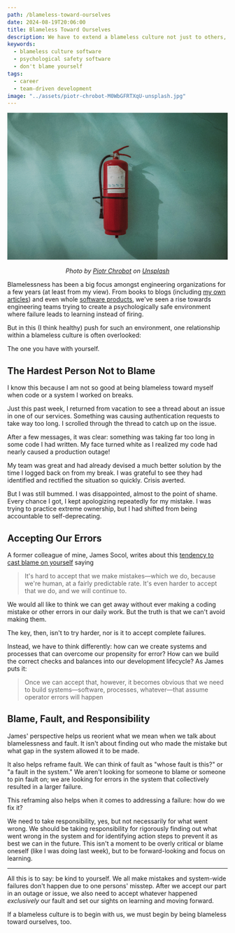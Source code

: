 ```yaml
---
path: /blameless-toward-ourselves
date: 2024-08-19T20:06:00
title: Blameless Toward Ourselves
description: We have to extend a blameless culture not just to others, but toward ourselves.
keywords:
  - blameless culture software
  - psychological safety software
  - don't blame yourself
tags:
  - career
  - team-driven development
image: "../assets/piotr-chrobot-M0WbGFRTXqU-unsplash.jpg" 
---
```


<center>

![](../assets/piotr-chrobot-M0WbGFRTXqU-unsplash.jpg)

<span class="credit">

<i> 
    
Photo by <a href="https://unsplash.com/@chrumo?utm_content=creditCopyText&utm_medium=referral&utm_source=unsplash">Piotr Chrobot</a> on <a href="https://unsplash.com/photos/red-fire-extinguisher-on-green-wall-M0WbGFRTXqU?utm_content=creditCopyText&utm_medium=referral&utm_source=unsplash">Unsplash</a>

</i>

</span>

</center>

Blamelessness has been a big focus amongst engineering organizations for a few years (at least from my view). From books to blogs (including [my own articles](https://dangoslen.me/blog/whats-the-point-of-blameless-postmortems/)) and even whole [software products](https://www.blameless.com/), we've seen a rise towards engineering teams trying to create a psychologically safe environment where failure leads to learning instead of firing.

But in this (I think healthy) push for such an environment, one relationship within a blameless culture is often overlooked:

The one you have with yourself.

## The Hardest Person Not to Blame

I know this because I am not so good at being blameless toward myself when code or a system I worked on breaks. 

Just this past week, I returned from vacation to see a thread about an issue in one of our services. Something was causing authentication requests to take way too long. I scrolled through the thread to catch up on the issue. 

After a few messages, it was clear: something was taking far too long in some code I had written. My face turned white as I realized my code had nearly caused a production outage!

My team was great and had already devised a much better solution by the time I logged back on from my break. I was grateful to see they had identified and rectified the situation so quickly. Crisis averted.

But I was still bummed. I was disappointed, almost to the point of shame. Every chance I got, I kept apologizing repeatedly for my mistake. I was trying to practice extreme ownership, but I had shifted from being accountable to self-deprecating.

## Accepting Our Errors

A former colleague of mine, James Socol, writes about this [tendency to cast blame on yourself](https://www.coffeeonthekeyboard.com/advanced-blamelessness-is-owning-mistakes-without-fear/.) saying

> It's hard to accept that we make mistakes—which we do, because we're human, at a fairly predictable rate. It's even harder to accept that we do, and we will continue to. 

We would all like to think we can get away without ever making a coding mistake or other errors in our daily work. But the truth is that we can't avoid making them.

The key, then, isn't to try harder, nor is it to accept complete failures. 

Instead, we have to think differently: how can we create systems and processes that can overcome our propensity for error? How can we build the correct checks and balances into our development lifecycle? As James puts it:

> Once we can accept that, however, it becomes obvious that we need to build systems—software, processes, whatever—that assume operator errors will happen

## Blame, Fault, and Responsibility

James' perspective helps us reorient what we mean when we talk about blamelessness and fault. It isn't about finding out who made the mistake but what gap in the system allowed it to be made. 

It also helps reframe fault. We can think of fault as "whose fault is this?" or "a fault in the system." We aren't looking for someone to blame or someone to pin fault on; we are looking for errors in the system that collectively resulted in a larger failure. 

This reframing also helps when it comes to addressing a failure: how do we fix it? 

We need to take responsibility, yes, but not necessarily for what went wrong. We should be taking responsibility for rigorously finding out what went wrong in the system and for identifying action steps to prevent it as best we can in the future. This isn't a moment to be overly critical or blame oneself (like I was doing last week), but to be forward-looking and focus on learning. 

---

All this is to say: be kind to yourself. We all make mistakes and system-wide failures don't happen due to one persons' misstep. After we accept our part in an outage or issue, we also need to accept whatever happened _exclusively_ our fault and set our sights on learning and moving forward.

If a blameless culture is to begin with us, we must begin by being blameless toward ourselves, too.



